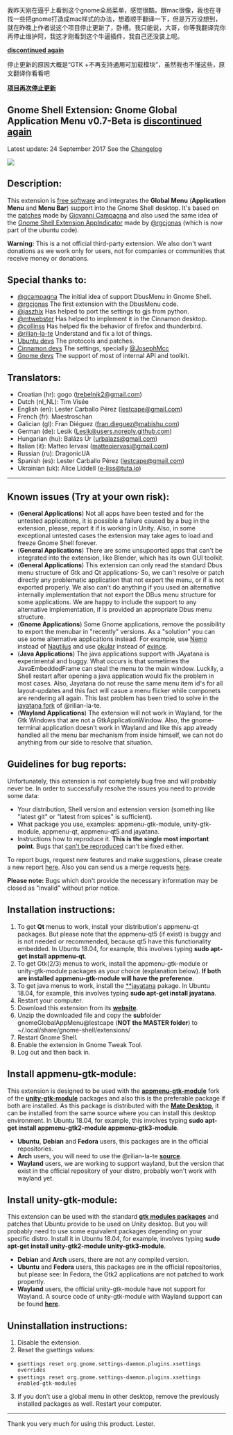 我昨天刚在逼乎上看到这个gnome全局菜单，感觉很酷，跟mac很像，我也在寻找一些把gnome打造成mac样式的办法，想着顺手翻译一下，但是万万没想到，就在昨晚上作者说这个项目停止更新了，卧槽。我只能说，大哥，你等我翻译完你再停止维护阿，我这才刚看到这个牛逼插件，我自己还没装上呢。  

[**discontinued again**](https://gitlab.com/lestcape/Gnome-Global-AppMenu/issues/116)  

停止更新的原因大概是“GTK +不再支持通用可加载模块”，虽然我也不懂这些，原文翻译你看看吧  

[**项目再次停止更新**](https://gitlab.com/lestcape/Gnome-Global-AppMenu/issues/116) 

Gnome Shell Extension: Gnome Global Application Menu v0.7-Beta is [**discontinued again**](https://gitlab.com/lestcape/Gnome-Global-AppMenu/issues/116)
--------------

Latest update: 24 September 2017 See the [Changelog](CHANGELOG)

![](gnomeGlobalAppMenu%40lestcape/Capture.png)

Description:
--------------

This extension is [free software](LICENSE) and integrates the **Global Menu** (**Application Menu** and **Menu Bar**) support into the Gnome Shell desktop.
It's based on the [patches](https://bugzilla.gnome.org/show_bug.cgi?id=652122) made by [Giovanni Campagna](https://gitlab.gnome.org/gcampagna)
and also used the same idea of the [Gnome Shell Extension AppIndicator](https://github.com/ubuntu/gnome-shell-extension-appindicator)
made by [@rgcjonas](https://github.com/rgcjonas) (which is now part of the ubuntu code).

**Warning:** This is a not official third-party extension. We also don't want donations as we work only for users, not for companies or communities that
receive money or donations.<br />

Special thanks to:
--------------

- [@gcampagna](https://gitlab.gnome.org/gcampagna)          The initial idea of support DbusMenu in Gnome Shell.
- [@rgcjonas](https://github.com/rgcjonas)                  The first extension with the DbusMenu code.
- [@jaszhix](https://github.com/jaszhix)                    Has helped to port the settings to gjs from python.
- [@mtwebster](https://github.com/mtwebster)                Has helped to implement it in the Cinnamon desktop.
- [@collinss](https://github.com/collinss)                  Has helped fix the behavior of firefox and thunderbird.
- [@rilian-la-te](https://gitlab.com/rilian-la-te)          Understand and fix a lot of things.
- [Ubuntu devs](https://github.com/ubuntu/)                 The protocols and patches.
- [Cinnamon devs](https://github.com/linuxmint/cinnamon)    The settings, specially [@JosephMcc](https://github.com/JosephMcc/)
- [Gnome devs](https://gitlab.gnome.org/GNOME/gnome-shell)        The support of most of internal API and toolkit.

Translators:
--------------
- Croatian (hr):	gogo (trebelnik2@gmail.com)
- Dutch (nl_NL):  Tim Visée
- English (en):		Lester Carballo Pérez (lestcape@gmail.com)
- French (fr):		Maestroschan
- Galician (gl):  Fran Diéguez (fran.dieguez@mabishu.com)
- German (de):		Lesik (Lesik@users.noreply.github.com)
- Hungarian (hu): Balázs Úr (urbalazs@gmail.com)
- Italian (it):   Matteo Iervasi (matteoiervasi@gmail.com)
- Russian (ru):   DragonicUA
- Spanish (es):		Lester Carballo Pérez (lestcape@gmail.com)
- Ukrainian (uk): Alice Liddell (e-liss@tuta.io)

--------------

Known issues (Try at your own risk):
--------------
* (**General Applications**) Not all apps have been tested and for the untested applications, it is possible a failure caused by a bug in the extension,
please, report it if is working in Unity. Also, in some exceptional untested cases the extension may take ages to load and freeze Gnome Shell forever.
* (**General Applications**) There are some unsupported apps that can't be integrated into the extension, like Blender, which has its own GUI toolkit.
* (**General Applications**) This extension can only read the standard Dbus menu structure of Gtk and Qt applications· So, we can't resolve or patch directly
any problematic application that not export the menu, or if is not exported properly. We also can't do anything if you used an alternative internally
implementation that not export the DBus menu structure for some applications. We are happy to include the support to any alternative implementation,
if is provided an appropriate Dbus menu structure.
* (**Gnome Applications**) Some Gnome applications, remove the possibility to export the menubar in "recently" versions. As a "solution" you can use
some alternative applications instead. For example, use [Nemo](https://github.com/linuxmint/nemo) instead of [Nautilus](https://gitlab.gnome.org/GNOME/nautilus)
and use [okular](https://okular.kde.org) instead of [evince](https://gitlab.gnome.org/GNOME/evince).
* (**Java Applications**) The java applications support with JAyatana is experimental and buggy. 
What occurs is that sometimes the JavaEmbeddedFrame can steal the menu to the main window. Luckily, a Shell restart after opening a java application would fix the problem in most cases.
Also, Jayatana do not reuse the same menu item id's for all layout-updates and this fact will casue a menu flicker while componets are rendering all again.
This last problem has been tried to solve in the [jayatana fork](https://gitlab.com/vala-panel-project/vala-panel-appmenu/tree/master/subprojects/jayatana) of @rilian-la-te.
* (**Wayland Applications**) The extension will not work in Wayland, for the Gtk Windows that are not a GtkApplicationWindow. Also, the gnome-terminal application doesn't work in Wayland and
like this app already handled all the menu bar mechanism from inside himself, we can not do anything from our side to resolve that situation.

Guidelines for bug reports:
--------------
Unfortunately, this extension is not completely bug free and will probably never be.
In order to successfully resolve the issues you need to provide some data:

* Your distribution, Shell version and extension version (something like "latest git" or "latest from spices" is sufficient).
* What package you use, examples: appmenu-gtk-module, unity-gtk-module, appmenu-qt, appmenu-qt5 and jayatana.
* Instructions how to reproduce it. **This is the single most important point**. Bugs that [can't be reproduced](http://xkcd.com/583/) can't be fixed either.

To report bugs, request new features and make suggestions, please create a new report [here](https://gitlab.com/lestcape/Gnome-Global-AppMenu/issues).
Also you can send us a merge requests [here](https://gitlab.com/lestcape/Gnome-Global-AppMenu/merge_requests).

**Please note:** Bugs which don't provide the necessary information may be closed as "invalid" without prior notice.

Installation instructions:
--------------
1. To get **Qt** menus to work, install your distribution's appmenu-qt packages. But please note that the appmenu-qt5 (if exist) is buggy and is not needed or recommended,
because qt5 have this functionality embedded. In Ubuntu 18.04, for example, this involves typing **sudo apt-get install appmenu-qt**.
2. To get Gtk(2/3) menus to work, install the appmenu-gtk-module or unity-gtk-module packages as your choice (explanation below). **If both are installed appmenu-gtk-module will have the preference**.
3. To get java  menus to work, install the [**jayatana](https://code.google.com/archive/p/java-swing-ayatana/) pakage. In Ubuntu 18.04, for example, this involves typing **sudo apt-get install jayatana**.
4. Restart your computer.
5. Download this extension from its [**website**](https://gitlab.com/lestcape/Gnome-Global-AppMenu/-/archive/master/Gnome-Global-AppMenu-master.zip).
6. Unzip the downloaded file and copy the **sub**folder gnomeGlobalAppMenu@lestcape (**NOT the MASTER folder**) to ~/.local/share/gnome-shell/extensions/
7. Restart Gnome Shell.
8. Enable the extension in Gnome Tweak Tool.
9. Log out and then back in.

Install appmenu-gtk-module:
--------------
This extension is designed to be used with the  [**appmenu-gtk-module**](https://gitlab.com/vala-panel-project/vala-panel-appmenu/tree/master/subprojects/appmenu-gtk-module)
fork of the [**unity-gtk-module**](https://launchpad.net/unity-gtk-module) packages and also this is the preferable package if both are installed. As this package is distributed
with the [**Mate Desktop**](https://mate-desktop.org), it can be installed from the same source where you can install this desktop environment. In Ubuntu 18.04, for example,
this involves typing **sudo apt-get install appmenu-gtk2-module appmenu-gtk3-module**.

* **Ubuntu**, **Debian** and **Fedora** users, this packages are in the official repositories.
* **Arch** users, you will need to use the @rilian-la-te [**source**](https://aur.archlinux.org/packages/?SeB=m&K=rilian).
* **Wayland** users, we are working to support wayland, but the version that exist in the official repository of your distro, probably won't work with wayland yet.

Install unity-gtk-module:
--------------
This extension can be used with the standard [**gtk modules packages**](https://launchpad.net/unity-gtk-module) and patches that Ubuntu provide to be used on Unity desktop.
But you will probably need to use some equivalent packages depending on your specific distro. Install it in Ubuntu 18.04, for example, involves typing
**sudo apt-get install unity-gtk2-module unity-gtk3-module**.

* **Debian** and **Arch** users, there are not any compiled version.
* **Ubuntu** and **Fedora** users, this packages are in the official repositories, but please see: In Fedora, the Gtk2 applications are not patched to work propertly.
* **Wayland** users, the official unity-gtk-module have not support for Wayland. A source code of unity-gtk-module with Wayland support can be found [**here**](https://gitlab.com/lestcape/unity-gtk-module).

Uninstallation instructions:
--------------
1. Disable the extension.
2. Reset the gsettings values:
  * ```gsettings reset org.gnome.settings-daemon.plugins.xsettings overrides```
  * ```gsettings reset org.gnome.settings-daemon.plugins.xsettings enabled-gtk-modules```
3. If you don't use a global menu in other desktop, remove the previously installed packages as well.
Restart your computer.

--------------

Thank you very much for using this product.
Lester.
